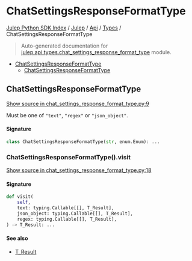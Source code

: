# ChatSettingsResponseFormatType

[Julep Python SDK Index](../../../README.md#julep-python-sdk-index) / [Julep](../../index.md#julep) / [Api](../index.md#api) / [Types](./index.md#types) / ChatSettingsResponseFormatType

> Auto-generated documentation for [julep.api.types.chat_settings_response_format_type](../../../../../../../julep/api/types/chat_settings_response_format_type.py) module.

- [ChatSettingsResponseFormatType](#chatsettingsresponseformattype)
  - [ChatSettingsResponseFormatType](#chatsettingsresponseformattype-1)

## ChatSettingsResponseFormatType

[Show source in chat_settings_response_format_type.py:9](../../../../../../../julep/api/types/chat_settings_response_format_type.py#L9)

Must be one of `"text"`, `"regex"` or `"json_object"`.

#### Signature

```python
class ChatSettingsResponseFormatType(str, enum.Enum): ...
```

### ChatSettingsResponseFormatType().visit

[Show source in chat_settings_response_format_type.py:18](../../../../../../../julep/api/types/chat_settings_response_format_type.py#L18)

#### Signature

```python
def visit(
    self,
    text: typing.Callable[[], T_Result],
    json_object: typing.Callable[[], T_Result],
    regex: typing.Callable[[], T_Result],
) -> T_Result: ...
```

#### See also

- [T_Result](#t_result)